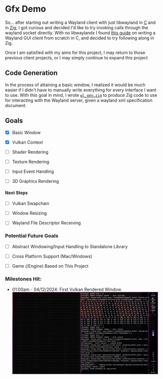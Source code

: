 # Gfx Demo

So... after starting out writing a Wayland client with just libwayland in [C](https://github.com/Liam-Malone/wayland_gfx) and in [Zig](https://github.com/Liam-Malone/zig-wayland_gfx), I got curious and decided I'd like to try invoking calls through the wayland socket directly. With no libwaylandx I found [this guide](https://gaultier.github.io/blog/wayland_xrom_scratch.html) on writing a Wayland GUI client from scratch in C, and decided to try following along in Zig.

Once I am satisfied with my aims for this project, I may return to those previous client projects, or I may simply continue to expand this project


## Code Generation

In the process of attaining a basic window, I realized it would be much easier if I didn't have to manually write everything for every interface I want to use. With this goal in mind, I wrote [`wl_gen.zig`](./src/wl_gen.zig) to produce Zig code to use for interacting with the Wayland server, given a wayland xml specification document.


## Goals

- [x] Basic Window
- [x] Vulkan Context
- [ ] Shader Rendering
- [ ] Texture Rendering
- [ ] Input Event Handling
- [ ] 3D Graphics Rendering


#### Next Steps

- [ ] Vulkan Swapchain
- [ ] Window Resizing
- [ ] Wayland File Descriptor Receiving


### Potential Future Goals

- [ ] Abstract Windowing/Input Handling to Standalone Library
- [ ] Cross Platform Support (Mac/Windows)
- [ ] Game (/Engine) Based on This Project


### Milestones Hit:

- 01:00am - 04/12/2024: First Vulkan Rendered Window
![First screenshot of the GPU-rendered blank window](./assets/screenshots/first_vk-window.jpeg)
